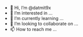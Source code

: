 - 👋 Hi, I’m @datmit9x
- 👀 I’m interested in ...
- 🌱 I’m currently learning ...
- 💞️ I’m looking to collaborate on ...
- 📫 How to reach me ...

<!---
datmit9x/datmit9x is a ✨ special ✨ repository because its `README.md` (this file) appears on your GitHub profile.
You can click the Preview link to take a look at your changes.
--->

